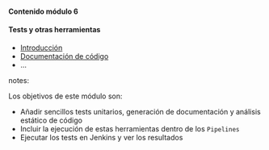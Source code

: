 #### Contenido módulo 6

#### Tests y otras herramientas

* [Introducción](/#introduction)
* [Documentación de código](/#doxygen)
* ...
 
notes:

Los objetivos de este módulo son:

* Añadir sencillos tests unitarios, generación de documentación y análisis estático de código
* Incluir la ejecución de estas herramientas dentro de los `Pipelines`
* Ejecutar los tests en Jenkins y ver los resultados
